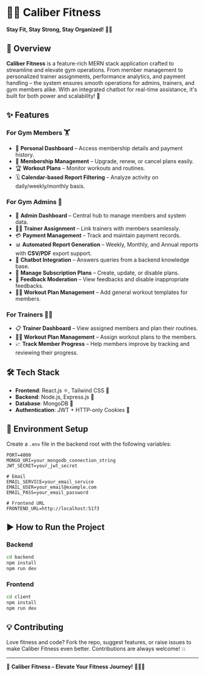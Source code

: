 # 🏋️‍♂️ Caliber Fitness

**Stay Fit, Stay Strong, Stay Organized!** 💪🚀

## 📌 Overview
**Caliber Fitness** is a feature-rich MERN stack application crafted to streamline and elevate gym operations. From member management to personalized trainer assignments, performance analytics, and payment handling – the system ensures smooth operations for admins, trainers, and gym members alike. With an integrated chatbot for real-time assistance, it's built for both power and scalability! 🤖

## ✨ Features

### For Gym Members 🏋️
- 📄 **Personal Dashboard** – Access membership details and payment history.
- 🔄 **Membership Management** – Upgrade, renew, or cancel plans easily.
- 🏆 **Workout Plans** – Monitor workouts and routines.
- 🗓️ **Calendar-based Report Filtering** – Analyze activity on daily/weekly/monthly basis.

### For Gym Admins 🏢
- 📂 **Admin Dashboard** – Central hub to manage members and system data.
- 🧑‍🏫 **Trainer Assignment** – Link trainers with members seamlessly.
- 💳 **Payment Management** – Track and maintain payment records.
- 📊 **Automated Report Generation** – Weekly, Monthly, and Annual reports with **CSV/PDF** export support.
- 💬 **Chatbot Integration** – Answers queries from a backend knowledge base.
- 📝 **Manage Subscription Plans** – Create, update, or disable plans.
- 💬 **Feedback Moderation** – View feedbacks and disable inappropriate feedbacks.
- 🏋️‍♀️ **Workout Plan Management** – Add general workout templates for members.

### For Trainers 🏋️‍♂️
- 📋 **Trainer Dashboard** – View assigned members and plan their routines.
- 🏋️‍♂️ **Workout Plan Management** – Assign workout plans to the members.
- 📈 **Track Member Progress** – Help members improve by tracking and reviewing their progress.

## 🛠️ Tech Stack
- **Frontend**: React.js ⚛️, Tailwind CSS 🎨
- **Backend**: Node.js, Express.js 🚀
- **Database**: MongoDB 🍃
- **Authentication**: JWT + HTTP-only Cookies 🔐

## 🧪 Environment Setup

Create a `.env` file in the backend root with the following variables:

```env
PORT=4000
MONGO_URI=your_mongodb_connection_string
JWT_SECRET=your_jwt_secret

# Email
EMAIL_SERVICE=your_email_service
EMAIL_USER=your_email@example.com
EMAIL_PASS=your_email_password

# Frontend URL
FRONTEND_URL=http://localhost:5173
```

## ▶️ How to Run the Project

### Backend

```bash
cd backend
npm install
npm run dev
```

### Frontend

```bash
cd client
npm install
npm run dev
```

## 💡 Contributing

Love fitness and code? Fork the repo, suggest features, or raise issues to make Caliber Fitness even better. Contributions are always welcome! 💥

---

🚀 **Caliber Fitness – Elevate Your Fitness Journey!** 🏋️‍♂️🔥
